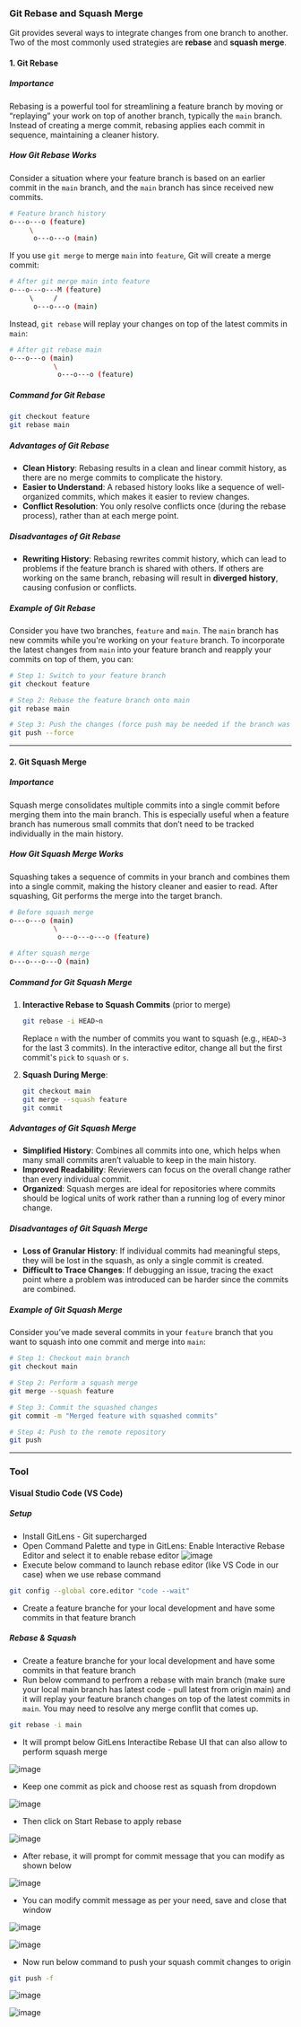 ### Git Rebase and Squash Merge

Git provides several ways to integrate changes from one branch to another. Two of the most commonly used strategies are **rebase** and **squash merge**. 

#### 1. Git Rebase

##### Importance
Rebasing is a powerful tool for streamlining a feature branch by moving or “replaying” your work on top of another branch, typically the `main` branch. Instead of creating a merge commit, rebasing applies each commit in sequence, maintaining a cleaner history.

##### How Git Rebase Works
Consider a situation where your feature branch is based on an earlier commit in the `main` branch, and the `main` branch has since received new commits.

```bash
# Feature branch history
o---o---o (feature)
     \
      o---o---o (main)
```

If you use `git merge` to merge `main` into `feature`, Git will create a merge commit:

```bash
# After git merge main into feature
o---o---o---M (feature)
     \     /
      o---o---o (main)
```

Instead, `git rebase` will replay your changes on top of the latest commits in `main`:

```bash
# After git rebase main
o---o---o (main)
           \
            o---o---o (feature)
```

##### Command for Git Rebase
```bash
git checkout feature
git rebase main
```

##### Advantages of Git Rebase
- **Clean History**: Rebasing results in a clean and linear commit history, as there are no merge commits to complicate the history.
- **Easier to Understand**: A rebased history looks like a sequence of well-organized commits, which makes it easier to review changes.
- **Conflict Resolution**: You only resolve conflicts once (during the rebase process), rather than at each merge point.

##### Disadvantages of Git Rebase
- **Rewriting History**: Rebasing rewrites commit history, which can lead to problems if the feature branch is shared with others. If others are working on the same branch, rebasing will result in **diverged history**, causing confusion or conflicts.

##### Example of Git Rebase
Consider you have two branches, `feature` and `main`. The `main` branch has new commits while you're working on your `feature` branch. To incorporate the latest changes from `main` into your feature branch and reapply your commits on top of them, you can:

```bash
# Step 1: Switch to your feature branch
git checkout feature

# Step 2: Rebase the feature branch onto main
git rebase main

# Step 3: Push the changes (force push may be needed if the branch was already pushed)
git push --force
```

---

#### 2. Git Squash Merge

##### Importance
Squash merge consolidates multiple commits into a single commit before merging them into the main branch. This is especially useful when a feature branch has numerous small commits that don’t need to be tracked individually in the main history.

##### How Git Squash Merge Works
Squashing takes a sequence of commits in your branch and combines them into a single commit, making the history cleaner and easier to read. After squashing, Git performs the merge into the target branch.

```bash
# Before squash merge
o---o---o (main)
           \
            o---o---o---o (feature)

# After squash merge
o---o---o---O (main)
```

##### Command for Git Squash Merge
1. **Interactive Rebase to Squash Commits** (prior to merge)
    ```bash
    git rebase -i HEAD~n
    ```
    Replace `n` with the number of commits you want to squash (e.g., `HEAD~3` for the last 3 commits). In the interactive editor, change all but the first commit's `pick` to `squash` or `s`.

2. **Squash During Merge**:
    ```bash
    git checkout main
    git merge --squash feature
    git commit
    ```

##### Advantages of Git Squash Merge
- **Simplified History**: Combines all commits into one, which helps when many small commits aren’t valuable to keep in the main history.
- **Improved Readability**: Reviewers can focus on the overall change rather than every individual commit.
- **Organized**: Squash merges are ideal for repositories where commits should be logical units of work rather than a running log of every minor change.

##### Disadvantages of Git Squash Merge
- **Loss of Granular History**: If individual commits had meaningful steps, they will be lost in the squash, as only a single commit is created.
- **Difficult to Trace Changes**: If debugging an issue, tracing the exact point where a problem was introduced can be harder since the commits are combined.

##### Example of Git Squash Merge
Consider you’ve made several commits in your `feature` branch that you want to squash into one commit and merge into `main`:

```bash
# Step 1: Checkout main branch
git checkout main

# Step 2: Perform a squash merge
git merge --squash feature

# Step 3: Commit the squashed changes
git commit -m "Merged feature with squashed commits"

# Step 4: Push to the remote repository
git push
```
---

### Tool

#### Visual Studio Code (VS Code)

##### Setup

- Install GitLens - Git supercharged
- Open Command Palette and type in GitLens: Enable Interactive Rebase Editor and select it to enable rebase editor
     ![image](https://github.com/user-attachments/assets/f1e41573-e25b-4bb4-91a7-a62120bda1af)
- Execute below command to launch rebase editor (like VS Code in our case) when we use rebase command
```bash
git config --global core.editor "code --wait"
```
- Create a feature branche for your local development and have some commits in that feature branch

##### Rebase & Squash

- Create a feature branche for your local development and have some commits in that feature branch
- Run below command to perfrom a rebase with main branch (make sure your local main branch has latest code - pull latest from origin main) and it will replay your feature branch changes on top of the latest commits in `main`. You may need to resolve any merge conflit that comes up.
```bash
git rebase -i main 
```
- It will prompt below GitLens Interactibe Rebase UI that can also allow to perform squash merge

![image](https://github.com/user-attachments/assets/f143fa5a-fc03-47b1-a0c1-ea021bd95a82)

-  Keep one commit as pick and choose rest as squash from dropdown

![image](https://github.com/user-attachments/assets/857a7ba3-1a56-48e4-a9d1-c9e11a390476)

- Then click on Start Rebase to apply rebase

![image](https://github.com/user-attachments/assets/511a911e-8ef6-46e4-848c-d88df8705d76)

- After rebase, it will prompt for commit message that you can modify as shown below

![image](https://github.com/user-attachments/assets/c7d60c89-c971-4ff2-bd2e-4b9aeab11d7f)

- You can modify commit message as per your need, save and close that window

![image](https://github.com/user-attachments/assets/e9930681-fee5-4d92-90e4-d444456df12e)

![image](https://github.com/user-attachments/assets/4bce29c2-aabc-40a4-8a25-28cb7c0e9867)

- Now run below command to push your squash commit changes to origin

```bash
git push -f
```
![image](https://github.com/user-attachments/assets/89b3ad03-4684-4bf1-8911-5d9c9e6ba4f9)

![image](https://github.com/user-attachments/assets/d37c478f-1acf-41e7-b6c7-0adb51e33ce3)



